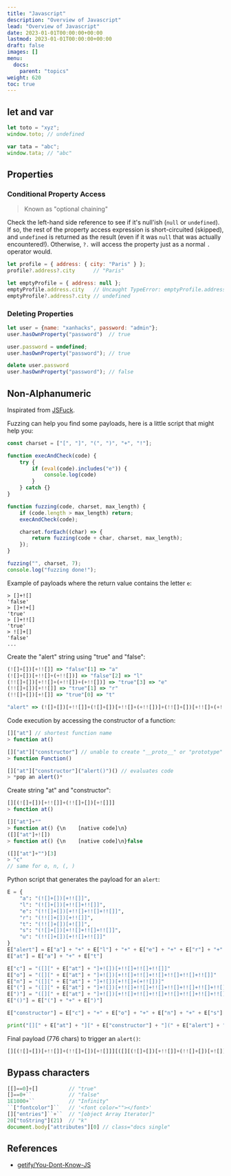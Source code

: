 ```yaml
---
title: "Javascript"
description: "Overview of Javascript"
lead: "Overview of Javascript"
date: 2023-01-01T00:00:00+00:00
lastmod: 2023-01-01T00:00:00+00:00
draft: false
images: []
menu:
  docs:
    parent: "topics"
weight: 620
toc: true
---
```


## let and var

```js
let toto = "xyz";
window.toto; // undefined

var tata = "abc";
window.tata; // "abc"
```

## Properties

### Conditional Property Access

> Known as "optional chaining"

Check the left-hand side reference to see if it's null'ish (`null` or `undefined`). If so, the rest of the property access expression is short-circuited (skipped), and `undefined` is returned as the result (even if it was `null` that was actually encountered!). Otherwise, `?.` will access the property just as a normal `.` operator would.

```js
let profile = { address: { city: "Paris" } };
profile?.address?.city      // "Paris"

let emptyProfile = { address: null };
emptyProfile.address.city   // Uncaught TypeError: emptyProfile.address is null
emptyProfile?.address?.city // undefined
```

### Deleting Properties

```js
let user = {name: "xanhacks", password: "admin"};
user.hasOwnProperty("password")  // true

user.password = undefined;
user.hasOwnProperty("password"); // true

delete user.password
user.hasOwnProperty("password"); // false
```

## Non-Alphanumeric

Inspirated from [JSFuck](https://github.com/aemkei/jsfuck/blob/main/jsfuck.js).

Fuzzing can help you find some payloads, here is a little script that might help you:

```js
const charset = ["[", "]", "(", ")", "+", "!"];

function execAndCheck(code) {
	try {
		if (eval(code).includes("e")) {
			console.log(code)
		}
	} catch {}
}

function fuzzing(code, charset, max_length) {
	if (code.length > max_length) return;
	execAndCheck(code);

	charset.forEach((char) => {
		return fuzzing(code + char, charset, max_length);
	});
}

fuzzing("", charset, 7);
console.log("fuzzing done!");
```

Example of payloads where the return value contains the letter `e`:

```
> []+![]
'false'
> []+!+[]
'true'
> []+!![]
'true'
> ![]+[]
'false'
...
```

Create the "alert" string using "true" and "false":

```js
(![]+[])[+!![]] => "false"[1] => "a"
(![]+[])[+!![]+(+!![])] => "false"[2] => "l"
(!![]+[])[+!![]+(+!![])+(+!![])] => "true"[3] => "e"
(!![]+[])[+!![]] => "true"[1] => "r"
(!![]+[])[+![]] => "true"[0] => "t"

"alert" => (![]+[])[+!![]]+(![]+[])[+!![]+(+!![])]+(!![]+[])[+!![]+(+!![])+(+!![])]+(!![]+[])[+!![]]+(!![]+[])[+![]]
```

Code execution by accessing the constructor of a function:

```js
[]["at"] // shortest function name
> function at()

[]["at"]["constructor"] // unable to create "__proto__" or "prototype" string
> function Function()

[]["at"]["constructor"]("alert()")() // evaluates code
> *pop an alert()*
```

Create string "at" and "constructor":

```js
[][(![]+[])[+!![]]+(!![]+[])[+![]]]
> function at()

[]["at"]+""
> function at() {\n    [native code]\n}
([]["at"]+![])
> function at() {\n    [native code]\n}false

([]["at"]+"")[3]
> "c"
// same for o, n, (, )
```

Python script that generates the payload for an `alert`:

```python
E = {
	"a": "(![]+[])[+!![]]",
	"l": "(![]+[])[+!![]+!![]]",
	"e": "(!![]+[])[+!![]+!![]+!![]]",
	"r": "(!![]+[])[+!![]]",
	"t": "(!![]+[])[+![]]",
	"s": "(![]+[])[+!![]+!![]+!![]]",
	"u": "(!![]+[])[+!![]+!![]]"
}
E["alert"] = E["a"] + "+" + E["l"] + "+" + E["e"] + "+" + E["r"] + "+" + E["t"]
E["at"] = E["a"] + "+" + E["t"]

E["c"] = "([][" + E["at"] + "]+![])[+!![]+!![]+!![]]"
E["o"] = "([][" + E["at"] + "]+![])[+!![]+!![]+!![]+!![]+!![]+!![]]"
E["n"] = "([][" + E["at"] + "]+![])[+!![]+(+!![])]"
E["("] = "([][" + E["at"] + "]+![])[+!![]+!![]+!![]+!![]+!![]+!![]+!![]+!![]+!![]+!![]+!![]]"
E[")"] = "([][" + E["at"] + "]+![])[+!![]+!![]+!![]+!![]+!![]+!![]+!![]+!![]+!![]+!![]+!![]+!![]]"
E["()"] = E["("] + "+" + E[")"]

E["constructor"] = E["c"] + "+" + E["o"] + "+" + E["n"] + "+" + E["s"] + "+" + E["t"] + "+" + E["r"] + "+" + E["u"] + "+" + E["c"] + "+" + E["t"] + "+" + E["o"] + "+" + E["r"]

print("[][" + E["at"] + "][" + E["constructor"] + "](" + E["alert"] + "+" + E["()"] + ")()")
```

Final payload (776 chars) to trigger an `alert()`:

```js
[][(![]+[])[+!![]]+(!![]+[])[+![]]][([][(![]+[])[+!![]]+(!![]+[])[+![]]]+![])[+!![]+!![]+!![]]+([][(![]+[])[+!![]]+(!![]+[])[+![]]]+![])[+!![]+!![]+!![]+!![]+!![]+!![]]+([][(![]+[])[+!![]]+(!![]+[])[+![]]]+![])[+!![]+(+!![])]+(![]+[])[+!![]+!![]+!![]]+(!![]+[])[+![]]+(!![]+[])[+!![]]+(!![]+[])[+!![]+!![]]+([][(![]+[])[+!![]]+(!![]+[])[+![]]]+![])[+!![]+!![]+!![]]+(!![]+[])[+![]]+([][(![]+[])[+!![]]+(!![]+[])[+![]]]+![])[+!![]+!![]+!![]+!![]+!![]+!![]]+(!![]+[])[+!![]]]((![]+[])[+!![]]+(![]+[])[+!![]+!![]]+(!![]+[])[+!![]+!![]+!![]]+(!![]+[])[+!![]]+(!![]+[])[+![]]+([][(![]+[])[+!![]]+(!![]+[])[+![]]]+![])[+!![]+!![]+!![]+!![]+!![]+!![]+!![]+!![]+!![]+!![]+!![]]+([][(![]+[])[+!![]]+(!![]+[])[+![]]]+![])[+!![]+!![]+!![]+!![]+!![]+!![]+!![]+!![]+!![]+!![]+!![]+!![]])()
```

## Bypass characters

```js
[[]==0]+[]          // "true"
[]==0+``            // "false"
1E1000+``           // "Infinity" 
``["fontcolor"]``   // '<font color=""></font>'
[]["entries"]``+``  // "[object Array Iterator]" 
20["toString"](21)  // "k"
document.body["attributes"][0] // class="docs single"
```

## References

- [getify/You-Dont-Know-JS](https://github.com/getify/You-Dont-Know-JS/)
